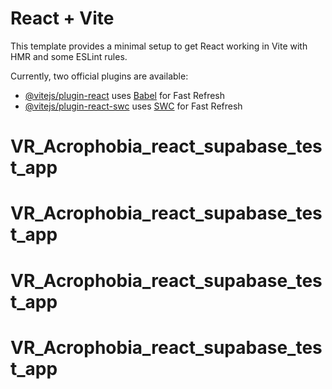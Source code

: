 # React + Vite

This template provides a minimal setup to get React working in Vite with HMR and some ESLint rules.

Currently, two official plugins are available:

- [@vitejs/plugin-react](https://github.com/vitejs/vite-plugin-react/blob/main/packages/plugin-react/README.md) uses [Babel](https://babeljs.io/) for Fast Refresh
- [@vitejs/plugin-react-swc](https://github.com/vitejs/vite-plugin-react-swc) uses [SWC](https://swc.rs/) for Fast Refresh
# VR_Acrophobia_react_supabase_test_app
# VR_Acrophobia_react_supabase_test_app
# VR_Acrophobia_react_supabase_test_app
# VR_Acrophobia_react_supabase_test_app
